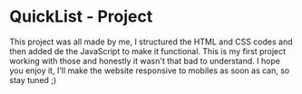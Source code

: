# QuickList - Project #
This project was all made by me, I structured the HTML and CSS codes and then added de the JavaScript to make it functional. This is my first project working with those and honestly it wasn't that bad to understand. I hope you enjoy it, I'll make the website responsive to mobiles as soon as can, so stay tuned ;)
